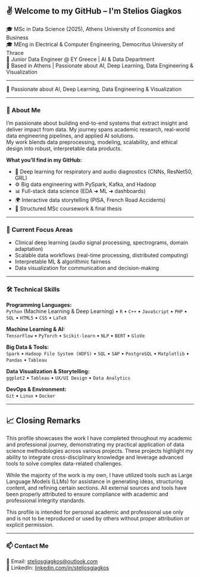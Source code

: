 ## ✌️ Welcome to my GitHub – I'm Stelios Giagkos

🎓 MSc in Data Science (2025), Athens University of Economics and Business  
🎓 MEng in Electrical & Computer Engineering, Democritus University of Thrace  
💼 Junior Data Engineer @ EY Greece | AI & Data Department  
📍 Based in Athens | Passionate about AI, Deep Learning, Data Engineering & Visualization  

---

📍 Passionate about AI, Deep Learning, Data Engineering & Visualization

---

### 🚀 About Me

I’m passionate about building end-to-end systems that extract insight and deliver impact from data. My journey spans academic research, real-world data engineering pipelines, and applied AI solutions.  
My work blends data preprocessing, modeling, scalability, and ethical design into robust, interpretable data products.

**What you’ll find in my GitHub:**
- 🧠 Deep learning for respiratory and audio diagnostics (CNNs, ResNet50, GRL)
- ⚙️ Big data engineering with PySpark, Kafka, and Hadoop
- 📊 Full-stack data science (EDA ➜ ML ➜ dashboards)
- 🌍 Interactive data storytelling (PISA, French Road Accidents)
- 📝 Structured MSc coursework & final thesis

---

### 🧠 Current Focus Areas

- Clinical deep learning (audio signal processing, spectrograms, domain adaptation)  
- Scalable data workflows (real-time processing, distributed computing)  
- Interpretable ML & algorithmic fairness  
- Data visualization for communication and decision-making

---

### 🛠️ Technical Skills

**Programming Languages:**  
`Python` (Machine Learning & Deep Learning) • `R` • `C++` • `JavaScript` • `PHP` • `SQL` • `HTML5` • `CSS` • `LaTeX`

**Machine Learning & AI:**  
`TensorFlow` • `PyTorch` • `Scikit-learn` • `NLP` • `BERT` • `GloVe`

**Big Data & Tools:**  
`Spark` • `Hadoop File System (HDFS)` • `SQL` • `SAP` • `PostgreSQL` • `Matplotlib` • `Pandas` • `Tableau`

**Data Visualization & Storytelling:**  
`ggplot2` • `Tableau` • `UX/UI Design` • `Data Analytics`  

**DevOps & Environment:**  
`Git` • `Linux` • `Docker`


---

## 📈 Closing Remarks

This profile showcases the work I have completed throughout my academic and professional journey, demonstrating my practical application of data science methodologies across various projects. These projects highlight my ability to integrate cross-disciplinary knowledge and leverage advanced tools to solve complex data-related challenges.

While the majority of the work is my own, I have utilized tools such as Large Language Models (LLMs) for assistance in generating ideas, structuring content, and refining certain sections. All external sources and tools have been properly attributed to ensure compliance with academic and professional integrity standards.

This profile is intended for personal academic and professional use only and is not to be reproduced or used by others without proper attribution or explicit permission.

---

### 📫 Contact Me

📧 Email: [steliosgiagkos@outlook.com](mailto:steliosgiagkos@outlook.com)  
🔗 LinkedIn: [linkedin.com/in/steliosgiagkos](https://linkedin.com/in/steliosgiagkos)

